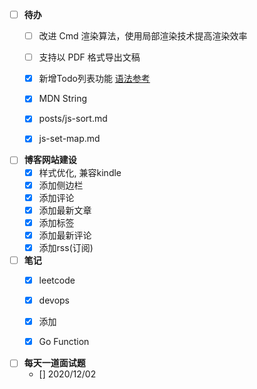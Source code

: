 - [ ] **待办**
    - [ ] 改进 Cmd 渲染算法，使用局部渲染技术提高渲染效率
    - [ ] 支持以 PDF 格式导出文稿
    - [x] 新增Todo列表功能 [语法参考](https://github.com/blog/1375-task-lists-in-gfm-issues-pulls-comments)
    - [x] MDN String
    - [x] posts/js-sort.md
    - [x] js-set-map.md


- [ ] **博客网站建设**
    - [x] 样式优化, 兼容kindle
    - [x] 添加侧边栏
    - [x] 添加评论
    - [x] 添加最新文章
    - [x] 添加标签
    - [x] 添加最新评论
    - [x] 添加rss(订阅)

- [ ] **笔记**
    - [x] leetcode
    - [x] devops
    - [x] 添加
    - [x] Go Function



- [ ] **每天一道面试题**
    - [] 2020/12/02 

